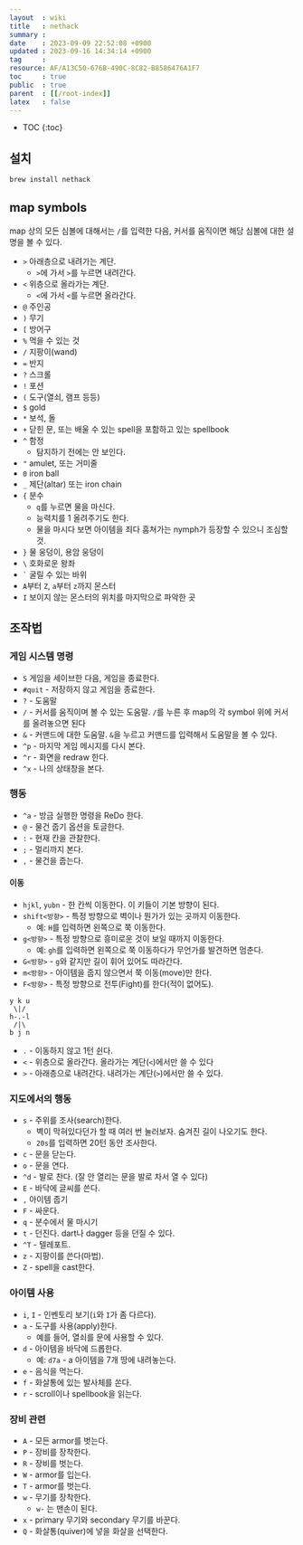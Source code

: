 ```yaml
---
layout  : wiki
title   : nethack
summary : 
date    : 2023-09-09 22:52:08 +0900
updated : 2023-09-16 14:34:14 +0900
tag     : 
resource: AF/A13C50-676B-490C-8C82-B8586476A1F7
toc     : true
public  : true
parent  : [[/root-index]]
latex   : false
---
```

* TOC
{:toc}

## 설치

```bash
brew install nethack
```

## map symbols

map 상의 모든 심볼에 대해서는 `/`를 입력한 다음, 커서를 움직이면 해당 심볼에 대한 설명을 볼 수 있다.

- `>` 아래층으로 내려가는 계단.
    - `>`에 가서 `>`를 누르면 내려간다.
- `<` 위층으로 올라가는 계단.
    - `<`에 가서 `<`를 누르면 올라간다.
- `@` 주인공
- `)` 무기
- `[` 방어구
- `%` 먹을 수 있는 것
- `/` 지팡이(wand)
- `=` 반지
- `?` 스크롤
- `!` 포션
- `(` 도구(열쇠, 램프 등등)
- `$` gold
- `*` 보석, 돌
- `+` 닫힌 문, 또는 배울 수 있는 spell을 포함하고 있는 spellbook
- `^` 함정
    - 탐지하기 전에는 안 보인다.
- `"` amulet, 또는 거미줄
- `0` iron ball
- `_` 제단(altar) 또는 iron chain
- `{` 분수
    - `q`를 누르면 물을 마신다.
    - 능력치를 1 올려주기도 한다.
    - 물을 마시다 보면 아이템을 죄다 훔쳐가는 nymph가 등장할 수 있으니 조심할 것.
- `}` 물 웅덩이, 용암 웅덩이
- `\` 호화로운 왕좌
- ``` ` ``` 굴릴 수 있는 바위
- `A`부터 `Z`, `a`부터 `z`까지 몬스터
- `I` 보이지 않는 몬스터의 위치를 마지막으로 파악한 곳

## 조작법

### 게임 시스템 명령

- `S` 게임을 세이브한 다음, 게임을 종료한다.
- `#quit` - 저장하지 않고 게임을 종료한다.
- `?` - 도움말
- `/` - 커서를 움직이며 볼 수 있는 도움말. `/`를 누른 후 map의 각 symbol 위에 커서를 올려놓으면 된다
- `&` - 커맨드에 대한 도움말. `&`을 누르고 커맨드를 입력해서 도움말을 볼 수 있다.
- `^p` - 마지막 게임 메시지를 다시 본다.
- `^r` - 화면을 redraw 한다.
- `^x` - 나의 상태창을 본다.

### 행동

- `^a` - 방금 실행한 명령을 ReDo 한다.
- `@` - 물건 줍기 옵션을 토글한다.
- `:` - 현재 칸을 관찰한다.
- `;` - 멀리까지 본다.
- `,` - 물건을 줍는다.

#### 이동

- `hjkl`, `yubn` - 한 칸씩 이동한다. 이 키들이 기본 방향이 된다.
- `shift<방향>` - 특정 방향으로 벽이나 뭔가가 있는 곳까지 이동한다.
    - 예: `H`를 입력하면 왼쪽으로 쭉 이동한다.
- `g<방향>` - 특정 방향으로 흥미로운 것이 보일 때까지 이동한다.
    - 예: `gh`를 입력하면 왼쪽으로 쭉 이동하다가 무언가를 발견하면 멈춘다.
- `G<방향>` - `g`와 같지만 길이 휘어 있어도 따라간다.
- `m<방향>` - 아이템을 줍지 않으면서 쭉 이동(move)만 한다.
- `F<방향>` - 특정 방향으로 전투(Fight)를 한다(적이 없어도).

```
y k u
 \|/
h-.-l
 /|\
b j n
```

- `.` - 이동하지 않고 1턴 쉰다.
- `<` - 위층으로 올라간다. 올라가는 계단(`<`)에서만 쓸 수 있다
- `>` - 아래층으로 내려간다. 내려가는 계단(`>`)에서만 쓸 수 있다.

### 지도에서의 행동

- `s` - 주위를 조사(search)한다.
    - 벽이 막혀있다던가 할 때 여러 번 눌러보자. 숨겨진 길이 나오기도 한다.
    - `20s`를 입력하면 20턴 동안 조사한다.
- `c` - 문을 닫는다.
- `o` - 문을 연다.
- `^d` - 발로 찬다. (잘 안 열리는 문을 발로 차서 열 수 있다)
- `E` - 바닥에 글씨를 쓴다.
- `,` 아이템 줍기
- `F` - 싸운다.
- `q` - 분수에서 물 마시기
- `t` - 던진다. dart나 dagger 등을 던질 수 있다.
- `^T` - 텔레포트.
- `z` - 지팡이를 쓴다(마법).
- `Z` - spell을 cast한다.

### 아이템 사용

- `i`, `I` - 인벤토리 보기(`i`와 `I`가 좀 다르다).
- `a` - 도구를 사용(apply)한다.
    - 예를 들어, 열쇠를 문에 사용할 수 있다.
- `d` - 아이템을 바닥에 드롭한다.
    - 예: `d7a` - a 아이템을 7개 땅에 내려놓는다.
- `e` - 음식을 먹는다.
- `f` - 화살통에 있는 발사체를 쏜다.
- `r` - scroll이나 spellbook을 읽는다.

### 장비 관련

- `A` - 모든 armor를 벗는다.
- `P` - 장비를 장착한다.
- `R` - 장비를 벗는다.
- `W` - armor를 입는다.
- `T` - armor를 벗는다.
- `w` - 무기를 장착한다.
    - `w-` 는 맨손이 된다.
- `x` - primary 무기와 secondary 무기를 바꾼다.
- `Q` - 화살통(quiver)에 넣을 화살을 선택한다.


